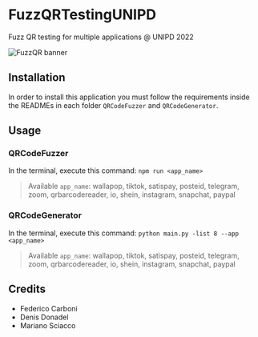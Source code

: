 # FuzzQRTestingUNIPD

Fuzz QR testing for multiple applications @ UNIPD 2022

![FuzzQR banner](https://user-images.githubusercontent.com/34033090/152697122-2000350a-edfa-4129-b70a-15025e45162e.png)


## Installation

In order to install this application you must follow the requirements inside the READMEs in each folder `QRCodeFuzzer` and `QRCodeGenerator`. 

## Usage

### QRCodeFuzzer

In the terminal, execute this command: `npm run <app_name>`

> Available `app_name`: wallapop, tiktok, satispay, posteid, telegram, zoom, qrbarcodereader, io, shein, instagram, snapchat, paypal

### QRCodeGenerator

In the terminal, execute this command: `python main.py -list 8 --app <app_name>`

> Available `app_name`: wallapop, tiktok, satispay, posteid, telegram, zoom, qrbarcodereader, io, shein, instagram, snapchat, paypal

## Credits

- Federico Carboni
- Denis Donadel
- Mariano Sciacco
